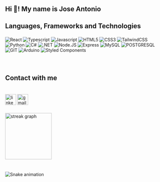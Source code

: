 <h2 align="left">Hi 👋! My name is Jose Antonio</h2>

###

<h2 align="left">Languages, Frameworks and Technologies</h2>

###

![React](https://img.shields.io/badge/React-61DAFB?logo=react&logoColor=black&style=for-the-badge)
![Typescript](https://img.shields.io/badge/TypeScript-3178C6?logo=typescript&logoColor=white&style=for-the-badge)
![Javascript](https://img.shields.io/badge/JavaScript-F7DF1E?logo=javascript&logoColor=black&style=for-the-badge)
![HTML5](https://img.shields.io/badge/HTML5-E34F26?logo=html5&logoColor=white&style=for-the-badge)
![CSS3](https://img.shields.io/badge/CSS3-1572B6?logo=css3&logoColor=white&style=for-the-badge)
![TailwindCSS](https://img.shields.io/badge/Tailwind_CSS-06B6D4?logo=tailwindcss&logoColor=black&style=for-the-badge)
![Python](https://img.shields.io/badge/Python-3776AB?logo=python&logoColor=white&style=for-the-badge)
![C#](https://img.shields.io/badge/C_Sharp-239120?logo=csharp&logoColor=white&style=for-the-badge)
![.NET](https://img.shields.io/badge/.NET-512BD4?logo=dotnet&logoColor=white&style=for-the-badge)
![Node.JS](https://img.shields.io/badge/Node.js-339933?logo=nodedotjs&logoColor=white&style=for-the-badge)
![Express](https://img.shields.io/badge/Express-000000?logo=express&logoColor=white&style=for-the-badge)
![MySQL](https://img.shields.io/badge/MySQL-4479A1?logo=mysql&logoColor=white&style=for-the-badge)
![POSTGRESQL](https://img.shields.io/badge/PostgreSQL-4169E1?logo=postgresql&logoColor=white&style=for-the-badge)
![GIT](https://img.shields.io/badge/Git-F05032?logo=git&logoColor=white&style=for-the-badge)
![Arduino](https://img.shields.io/badge/Arduino-00979D?logo=arduino&logoColor=white&style=for-the-badge)
![Styled Components](https://img.shields.io/badge/styled--components-DB7093?style=for-the-badge&logo=styled-components&logoColor=white)


###

<br clear="both">

<h2 align="left">Contact with me</h2>

###

<br clear="both">

<div align="left">
  <img src="https://img.shields.io/static/v1?message=LinkedIn&logo=linkedin&label=&color=0077B5&logoColor=white&labelColor=&style=for-the-badge" height="35" alt="linkedin logo"  />
  <img src="https://img.shields.io/static/v1?message=Gmail&logo=gmail&label=&color=D14836&logoColor=white&labelColor=&style=for-the-badge" height="35" alt="gmail logo"  />
</div>

###

<div align="left">
  <img src="https://streak-stats.demolab.com?user=MrJ8585&locale=en&mode=weekly&theme=codeSTACKr&hide_border=false&border_radius=10" height="150" alt="streak graph"  />
</div>

###

<br clear="both">

<img src="https://raw.githubusercontent.com/MrJ8585/MrJ8585/output/snake.svg" alt="Snake animation" />

###
